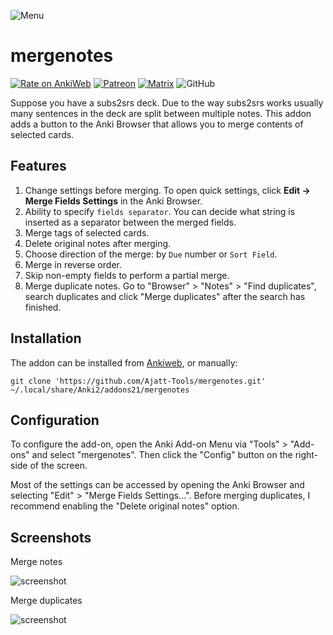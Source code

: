 ![Menu](https://user-images.githubusercontent.com/69171671/101429753-99032900-38fb-11eb-8b8d-06720ee7ef9a.png)

# mergenotes

[![Rate on AnkiWeb](https://glutanimate.com/logos/ankiweb-rate.svg)](https://ankiweb.net/shared/info/1425504015)
[![Patreon](https://img.shields.io/badge/patreon-support-orange)](https://www.patreon.com/bePatron?u=43555128)
[![Matrix](https://img.shields.io/badge/chat-join-green.svg)](https://tatsumoto-ren.github.io/blog/join-our-community.html)
![GitHub](https://img.shields.io/github/license/Ajatt-Tools/mergenotes)

Suppose you have a subs2srs deck.
Due to the way subs2srs works usually many sentences in the deck are split between multiple notes.
This addon adds a button to the Anki Browser that allows you to merge contents of selected cards.

## Features

1) Change settings before merging.
To open quick settings, click **Edit → Merge Fields Settings** in the Anki Browser.
2) Ability to specify `fields separator`.
You can decide what string is inserted as a separator between the merged fields.
3) Merge tags of selected cards.
4) Delete original notes after merging.
5) Choose direction of the merge: by `Due` number or `Sort Field`.
6) Merge in reverse order.
7) Skip non-empty fields to perform a partial merge.
8) Merge duplicate notes.
Go to "Browser" > "Notes" > "Find duplicates",
search duplicates and click "Merge duplicates" after the search has finished.

## Installation

The addon can be installed from [Ankiweb](https://ankiweb.net/shared/info/1425504015), or manually:
```
git clone 'https://github.com/Ajatt-Tools/mergenotes.git' ~/.local/share/Anki2/addons21/mergenotes
```

## Configuration

To configure the add-on, open the Anki Add-on Menu
via "Tools" > "Add-ons" and select "mergenotes".
Then click the "Config" button on the right-side of the screen.

Most of the settings can be accessed by opening the Anki Browser
and selecting "Edit" > "Merge Fields Settings...".
Before merging duplicates, I recommend enabling the "Delete original notes" option.

## Screenshots

Merge notes

![screenshot](https://user-images.githubusercontent.com/69171671/101195632-9d0f1c80-3657-11eb-986b-97ffc11a280c.png)

Merge duplicates

![screenshot](https://user-images.githubusercontent.com/69171671/136308551-69415b22-bed3-41e6-8bb9-6668ea66907f.png)
